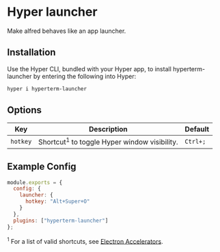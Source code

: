 # Hyper launcher

Make alfred behaves like an app launcher.

## Installation

Use the Hyper CLI, bundled with your Hyper app, to install hyperterm-launcher
by entering the following into Hyper:

```bash
hyper i hyperterm-launcher
```

## Options

| Key          | Description                                             | Default  |
| ------------ | ------------------------------------------------------- | -------- |
| `hotkey`     | Shortcut<sup>1</sup> to toggle Hyper window visibility. | `Ctrl+;` |

## Example Config

```js
module.exports = {
  config: {
    launcher: {
      hotkey: "Alt+Super+O"
    }
  },
  plugins: ["hyperterm-launcher"]
};
```

<sup>1</sup> For a list of valid shortcuts, see [Electron Accelerators](https://github.com/electron/electron/blob/master/docs/api/accelerator.md).
